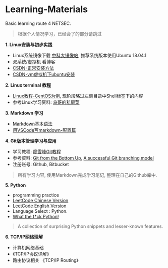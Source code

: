 # Learning-Materials
Basic learning route 4 NETSEC.
>根据个人情况学习，已经会了的部分请跳过

**1. Linux安装与初步实践**
   - Linux系统镜像下载 [中科大镜像站](http://mirrors.ustc.edu.cn/), 推荐系统版本使用Ubuntu 18.04.1
   - 双系统/虚拟机 看博客
   - [CSDN-正常安装方法](http://mirrors.ustc.edu.cn/)
   - [CSDN-vm虚拟机下ubuntu安装](http://mirrors.ustc.edu.cn/)

**2. Linux terminal 教程**
   - [Linux教程-CentOS为例](http://www.runoob.com/linux/linux-system-contents.html), 现阶段略过左侧目录中Shell标签下的内容
   - 参考Linux学习资料: [鸟哥的私房菜](https://github.com/NETSEC-StudyGroup/books/blob/master/codebasic/%E9%B8%9F%E5%93%A5%E7%9A%84Linux%E7%A7%81%E6%88%BF%E8%8F%9C.pdf)

**3. Markdown 学习**
   - [Markdown基本语法](https://www.jianshu.com/p/191d1e21f7ed)
   - [用VSCode写markdown-配置篇](https://www.jianshu.com/p/18876655b452)

**4. Git版本管理学习与应用**
   - 学习教程: [廖雪峰Git教程](https://www.liaoxuefeng.com/wiki/0013739516305929606dd18361248578c67b8067c8c017b000)
   - 参考资料: [Git from the Bottom Up](https://jwiegley.github.io/git-from-the-bottom-up/), [A successful Git branching model](https://nvie.com/posts/a-successful-git-branching-model/)
   - 注册账号: Github, Bitbucket
>所有学习内容, 使用Markdown完成学习笔记, 整理在自己的Github库中.

**5. Python**
   - programming practice
   - [LeetCode Chinese Version](https://leetcode-cn.com/)
   - [LeetCode English Version](https://leetcode.com/)
   - Language Select : Python.
   - [What the f*ck Python!](https://link.zhihu.com/?target=https%3A//github.com/satwikkansal/wtfpython)
   >A collection of surprising Python snippets and lesser-known features.

**6. TCP/IP网络理解**
   - 计算机网络基础
   - 《TCP/IP协议详解》
   - 路由协议相关 《TCP/IP Routing》
